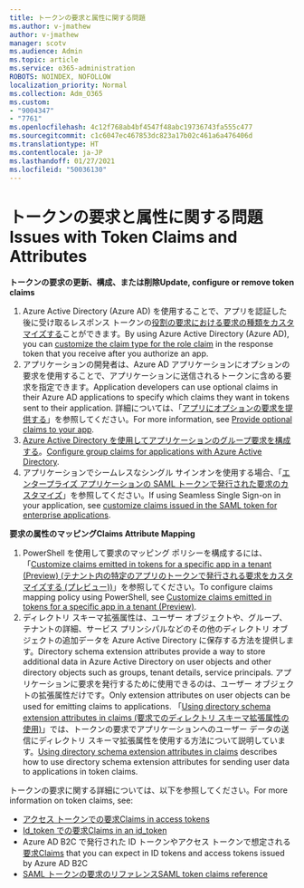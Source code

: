 ```yaml
---
title: トークンの要求と属性に関する問題
ms.author: v-jmathew
author: v-jmathew
manager: scotv
ms.audience: Admin
ms.topic: article
ms.service: o365-administration
ROBOTS: NOINDEX, NOFOLLOW
localization_priority: Normal
ms.collection: Adm_O365
ms.custom:
- "9004347"
- "7761"
ms.openlocfilehash: 4c12f768ab4bf4547f48abc19736743fa555c477
ms.sourcegitcommit: c1c6047ec467853dc823a17b02c461a6a476406d
ms.translationtype: HT
ms.contentlocale: ja-JP
ms.lasthandoff: 01/27/2021
ms.locfileid: "50036130"
---
```

# <a name="issues-with-token-claims-and-attributes"></a><span data-ttu-id="45d69-102">トークンの要求と属性に関する問題</span><span class="sxs-lookup"><span data-stu-id="45d69-102">Issues with Token Claims and Attributes</span></span>

<span data-ttu-id="45d69-103">**トークンの要求の更新、構成、または削除**</span><span class="sxs-lookup"><span data-stu-id="45d69-103">**Update, configure or remove token claims**</span></span>

1. <span data-ttu-id="45d69-104">Azure Active Directory (Azure AD) を使用することで、アプリを認証した後に受け取るレスポンス トークンの[役割の要求における要求の種類をカスタマイズする](https://docs.microsoft.com/azure/active-directory/develop/active-directory-enterprise-app-role-management)ことができます。</span><span class="sxs-lookup"><span data-stu-id="45d69-104">By using Azure Active Directory (Azure AD), you can [customize the claim type for the role claim](https://docs.microsoft.com/azure/active-directory/develop/active-directory-enterprise-app-role-management) in the response token that you receive after you authorize an app.</span></span>
2. <span data-ttu-id="45d69-105">アプリケーションの開発者は、Azure AD アプリケーションにオプションの要求を使用することで、アプリケーションに送信されるトークンに含める要求を指定できます。</span><span class="sxs-lookup"><span data-stu-id="45d69-105">Application developers can use optional claims in their Azure AD applications to specify which claims they want in tokens sent to their application.</span></span> <span data-ttu-id="45d69-106">詳細については、「[アプリにオプションの要求を提供する](https://docs.microsoft.com/azure/active-directory/develop/active-directory-optional-claims)」を参照してください。</span><span class="sxs-lookup"><span data-stu-id="45d69-106">For more information, see [Provide optional claims to your app](https://docs.microsoft.com/azure/active-directory/develop/active-directory-optional-claims).</span></span>
3. <span data-ttu-id="45d69-107">[Azure Active Directory を使用してアプリケーションのグループ要求を構成する](https://docs.microsoft.com/azure/active-directory/hybrid/how-to-connect-fed-group-claims)。</span><span class="sxs-lookup"><span data-stu-id="45d69-107">[Configure group claims for applications with Azure Active Directory](https://docs.microsoft.com/azure/active-directory/hybrid/how-to-connect-fed-group-claims).</span></span>
4. <span data-ttu-id="45d69-108">アプリケーションでシームレスなシングル サインオンを使用する場合、「[エンタープライズ アプリケーションの SAML トークンで発行された要求のカスタマイズ](https://docs.microsoft.com/azure/active-directory/develop/active-directory-saml-claims-customization)」を参照してください。</span><span class="sxs-lookup"><span data-stu-id="45d69-108">If using Seamless Single Sign-on in your application, see [customize claims issued in the SAML token for enterprise applications](https://docs.microsoft.com/azure/active-directory/develop/active-directory-saml-claims-customization).</span></span>

<span data-ttu-id="45d69-109">**要求の属性のマッピング**</span><span class="sxs-lookup"><span data-stu-id="45d69-109">**Claims Attribute Mapping**</span></span>

1. <span data-ttu-id="45d69-110">PowerShell を使用して要求のマッピング ポリシーを構成するには、「[Customize claims emitted in tokens for a specific app in a tenant (Preview) (テナント内の特定のアプリのトークンで発行される要求をカスタマイズする (プレビュー))](https://docs.microsoft.com/azure/active-directory/develop/active-directory-claims-mapping)」を参照してください。</span><span class="sxs-lookup"><span data-stu-id="45d69-110">To configure claims mapping policy using PowerShell, see [Customize claims emitted in tokens for a specific app in a tenant (Preview)](https://docs.microsoft.com/azure/active-directory/develop/active-directory-claims-mapping).</span></span>
2. <span data-ttu-id="45d69-111">ディレクトリ スキーマ拡張属性は、ユーザー オブジェクトや、グループ、テナントの詳細、サービス プリンシパルなどのその他のディレクトリ オブジェクトの追加データを Azure Active Directory に保存する方法を提供します。</span><span class="sxs-lookup"><span data-stu-id="45d69-111">Directory schema extension attributes provide a way to store additional data in Azure Active Directory on user objects and other directory objects such as groups, tenant details, service principals.</span></span> <span data-ttu-id="45d69-112">アプリケーションに要求を発行するために使用できるのは、ユーザー オブジェクトの拡張属性だけです。</span><span class="sxs-lookup"><span data-stu-id="45d69-112">Only extension attributes on user objects can be used for emitting claims to applications.</span></span> <span data-ttu-id="45d69-113">「[Using directory schema extension attributes in claims (要求でのディレクトリ スキーマ拡張属性の使用)](https://docs.microsoft.com/azure/active-directory/develop/active-directory-schema-extensions)」では、トークンの要求でアプリケーションへのユーザー データの送信にディレクトリ スキーマ拡張属性を使用する方法について説明しています。</span><span class="sxs-lookup"><span data-stu-id="45d69-113">[Using directory schema extension attributes in claims](https://docs.microsoft.com/azure/active-directory/develop/active-directory-schema-extensions) describes how to use directory schema extension attributes for sending user data to applications in token claims.</span></span>

<span data-ttu-id="45d69-114">トークンの要求に関する詳細については、以下を参照してください。</span><span class="sxs-lookup"><span data-stu-id="45d69-114">For more information on token claims, see:</span></span>

- [<span data-ttu-id="45d69-115">アクセス トークンでの要求</span><span class="sxs-lookup"><span data-stu-id="45d69-115">Claims in access tokens</span></span>](https://docs.microsoft.com/azure/active-directory/develop/access-tokens#claims-in-access-tokens)
- [<span data-ttu-id="45d69-116">Id_token での要求</span><span class="sxs-lookup"><span data-stu-id="45d69-116">Claims in an id_token</span></span>](https://docs.microsoft.com/azure/active-directory/develop/id-tokens#claims-in-an-id_token)
- <span data-ttu-id="45d69-117">Azure AD B2C で発行された ID トークンやアクセス トークンで想定される[要求](https://docs.microsoft.com/azure/active-directory-b2c/tokens-overview#claims)</span><span class="sxs-lookup"><span data-stu-id="45d69-117">[Claims](https://docs.microsoft.com/azure/active-directory-b2c/tokens-overview#claims) that you can expect in ID tokens and access tokens issued by Azure AD B2C</span></span>
- [<span data-ttu-id="45d69-118">SAML トークンの要求のリファレンス</span><span class="sxs-lookup"><span data-stu-id="45d69-118">SAML token claims reference</span></span>](https://docs.microsoft.com/azure/active-directory/develop/reference-saml-tokens)
